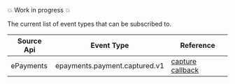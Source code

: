 <!-- START_METADATA
---
title: Webhooks API Events
sidebar_label: Events
description: Events
sidebar_position: 2
pagination_next: null
pagination_prev: null
---
END_METADATA -->

💥 Work in progress 💥

The current list of event types that can be subscribed to.

| Source Api | Event Type                    | Reference                                                                                                                      |
| ---------- | ----------------------------- | ------------------------------------------------------------------------------------------------------------------------------ |
| ePayments  | epayments.payment.captured.v1 | [capture callback](https://vippsas.github.io/vipps-developer-docs/api/epayment#tag/QueryPayments/operation/getPaymentEventLog) |


